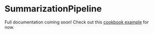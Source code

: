 # SummarizationPipeline

Full documentation coming soon! Check out this [cookbook example](../../../cookbook/discharge_summarizer.md) for now.
